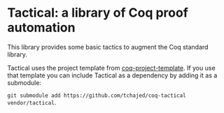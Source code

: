 # Tactical: a library of Coq proof automation

This library provides some basic tactics to augment the Coq standard library.

Tactical uses the project template from [coq-project-template](https://github.com/tchajed/coq-project-template). If you use that template you can include Tactical as a dependency by adding it as a submodule:

`git submodule add https://github.com/tchajed/coq-tactical vendor/tactical`.

